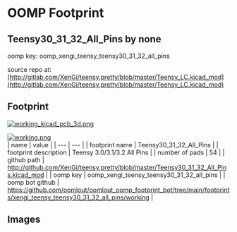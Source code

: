 # OOMP Footprint  
## Teensy30_31_32_All_Pins  by none  
  
oomp key: oomp_xengi_teensy_teensy30_31_32_all_pins  
  
source repo at: [http://gitlab.com/XenGi/teensy.pretty/blob/master/Teensy_LC.kicad_mod](http://gitlab.com/XenGi/teensy.pretty/blob/master/Teensy_LC.kicad_mod)  
## Footprint  
  
[![working_kicad_pcb_3d.png](working_kicad_pcb_3d_600.png)](working_kicad_pcb_3d.png)  
  
[![working.png](working_600.png)](working.png)  
| name | value | 
| --- | --- | 
| footprint name | Teensy30_31_32_All_Pins | 
| footprint description | Teensy 3.0/3.1/3.2 All Pins | 
| number of pads | 54 | 
| github path | http://github.com/XenGi/teensy.pretty/blob/master/Teensy30_31_32_All_Pins.kicad_mod | 
| oomp key | oomp_xengi_teensy_teensy30_31_32_all_pins | 
| oomp bot github | https://github.com/oomlout/oomlout_oomp_footprint_bot/tree/main/footprints/xengi_teensy_teensy30_31_32_all_pins/working | 
## Images  
